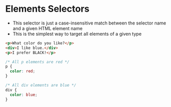 # Elements Selectors

- This selector is just a case-insensitive match between the selector name and a given HTML element name
- This is the simplest way to target all elements of a given type

```html
<p>What color do you like?</p>
<div>I like blue.</div>
<p>I prefer BLACK!</p>
```

```css
/* All p elements are red */
p {
  color: red;
}

/* All div elements are blue */
div {
  color: blue;
}
```
